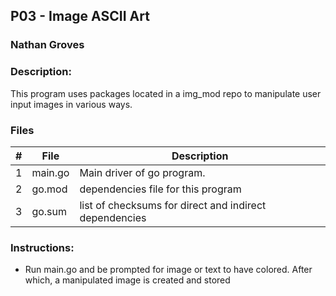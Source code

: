 ## P03 - Image ASCII Art
### Nathan Groves
### Description:

This program uses packages located in a img_mod repo to manipulate user input images in various ways.

### Files

|   #   | File     | Description                      |
| :---: | -------- | -------------------------------- |
|   1   | main.go | Main driver of go program. |
|   2   | go.mod | dependencies file for this program |
|   3   | go.sum | list of checksums for direct and indirect dependencies |


### Instructions:

- Run main.go and be prompted for image or text to have colored. After which, a manipulated image is created and stored


